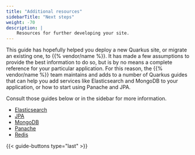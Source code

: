 ```yaml
---
title: "Additional resources"
sidebarTitle: "Next steps"
weight: -70
description: |
    Resources for further developing your site.
---
```


This guide has hopefully helped you deploy a new Quarkus site, or migrate an existing one, to {{% vendor/name %}}. It has made a few assumptions to provide the best information to do so, but is by no means a complete reference for your particular application. For this reason, the {{% vendor/name %}} team maintains and adds to a number of Quarkus guides that can help you add services like Elasticsearch and MongoDB to your application, or how to start using Panache and JPA.

Consult those guides below or in the sidebar for more information.

*   [Elasticsearch](/guides/quarkus/elasticsearch.md)
*   [JPA](/guides/quarkus/jpa.md)
*   [MongoDB](/guides/quarkus/mongodb.md)
*   [Panache](/guides/quarkus/panache.md)
*   [Redis](/guides/quarkus/redis.md)

{{< guide-buttons type="last" >}}
